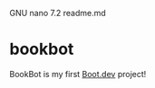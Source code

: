   GNU nano 7.2                                                          readme.md                                                                   
# bookbot

BookBot is my first [Boot.dev](https://www.boot.dev) project!
